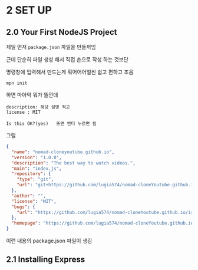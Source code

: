 # 2 SET UP

## 2.0 Your First NodeJS Project

제일 먼저 `package.json` 파일을 만들꺼임

근데 단순히 파일 생성 해서 직접 손으로 작성 하는 것보단

명령창에 입력해서 만드는게 훠어어어얼씬 쉽고 편하고 조음

```
mpn init
```

하면 마아악 뭐가 뜰껀데

```
description: 해당 설명 적고
license : MIT

Is this OK?(yes)   뜨면 엔터 누르면 됨
```

그럼

```json
{
  "name": "nomad-cloneyoutube.github.io",
  "version": "1.0.0",
  "description": "The best way to watch videos.",
  "main": "index.js",
  "repository": {
    "type": "git",
    "url": "git+https://github.com/lugia574/nomad-cloneYoutube.github.io.git"
  },
  "author": "",
  "license": "MIT",
  "bugs": {
    "url": "https://github.com/lugia574/nomad-cloneYoutube.github.io/issues"
  },
  "homepage": "https://github.com/lugia574/nomad-cloneYoutube.github.io#readme"
}
```

이런 내용의 package.json 파일이 생김

## 2.1 Installing Express
